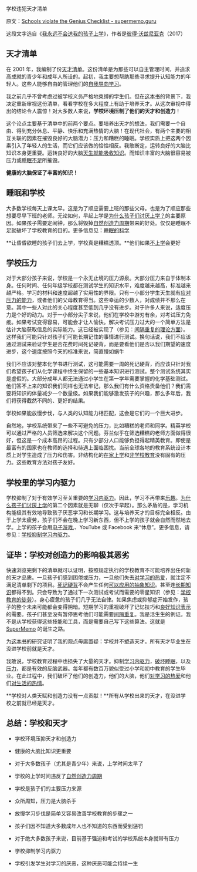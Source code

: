 学校违犯天才清单

原文：[Schools violate the Genius Checklist - supermemo.guru](https://supermemo.guru/wiki/Schools_violate_the_Genius_Checklist)

这段文字选自《[我永远不会送我的孩子上学](https://supermemo.guru/wiki/Problem_of_Schooling)》，作者是[彼得·沃兹尼亚克](https://supermemo.guru/wiki/Piotr_Wozniak)（2017）

## 天才清单

在 2001 年，我编制了份[天才清单](https://supermemo.guru/wiki/Genius_Checklist)。这份清单是为那些可以自主管理时间，并追求高成就的青少年和成年人所设的。起初，我主要想帮助那些寻求提升认知能力的年轻人。这些人能够自由的管理他们的[自我导向学习](https://supermemo.guru/wiki/Self-directed_learning)。

我之前几乎不曾考虑过被学校义务严格地束缚的学生们。但在[这本书](https://supermemo.guru/wiki/Problem_of_schooling)的背景下，我决定重新审视这份清单，看看学校在多大程度上有助于培养天才。从这次审视中得出的结论令人震惊！对大多数人来说，**学校环境压制了他们的天才和创造力**！

这个论点主要基于清单中的前两个要点。要培养出天才的想法，我们需要一个自由、得到充分休息、平静、快乐和充满热情的大脑！在现代社会，有两个主要的相互关联的因素在摧毁良好的大脑潜力：压力和糟糕的睡眠。学校实质上把这两个因素引入了年轻人的生活，而它们应该做的恰恰相反。我敢断定，运转良好的大脑比知识本身更重要。运转良好的大脑[天生就能吸收知识](https://supermemo.guru/wiki/Learn_drive)。而知识丰富的大脑很容易被压力或[睡眠不足](https://supermemo.guru/wiki/Sleep_deprivation)所摧毁。

**健康的大脑保证了丰富的知识！**

## 睡眠和学校

大多数学校每天上课太早。这是为了顺应需要上班的那些父母。也是为了顺应那些想要尽早下班的老师。无论如何，早起上学是[为什么孩子们讨厌上学？](https://supermemo.guru/wiki/Why_kids_hate_school%3F)的主要原因。如果孩子需要定闹钟，那么将毁掉[自然创造力周期](https://supermemo.guru/wiki/Natural_creativity_cycle)带来的好处。仅仅是睡眠不足就破坏了学校教育的目的。更多信息见：[睡眠的科学](https://supermemo.guru/wiki/Science_of_sleep) 

**让昏昏欲睡的孩子们去上学，学校真是糟糕透顶。**他们如果[不上学](https://supermemo.guru/wiki/Unschooling)会更好

## 学校压力

对于大部分孩子来说，学校是一个永无止境的压力源泉。大部分压力来自于体制本身。任何时间、任何年级学校都在测试学生的知识水平，难度越来越高，标准越来越严格。学习的材料和速度超越了实用性的界限。只有一小部分学生天生就有[应对压力的能力](https://supermemo.guru/wiki/Stress_resilience)，或者他们的父母教育得当。这些幸运的少数人，对成绩并不那么在意。其中一些人对此的关心程度甚至低到几乎没有进步。对于许多人来说，适度压力是个好的动力。对于一小部分尖子来说，他们在学校中游刃有余，对考试压力免疫。如果考试变得容易，可能会才让人愉快。解决考试压力过大的一个简单方法是估计大脑获取信息的实际能力。这已经被实现了（参见：[间隔重复的理论方面](http://www.super-memory.com/articles/theory.htm)）。这样我们可能只针对孩子们可能长期记住的事情进行测试。换句话说，我们不应该通过测试来验证学生是否花费时间死记硬背，而是要看他们是否以我们期望的速度进步，这个速度按照今天的标准来说，简直慢如蜗牛

我们不应该对整本化学书进行测试，这可能需要一周的死记硬背，而应该只针对我们希望孩子们从化学课程中终生保留的一些基本知识进行测试。整个测试系统其实是虚假的。大部分成年人都无法通过小学生在第一学年需要掌握的化学基础测试。他们答不上来的知识我们同样也无法牢记，那么我们有什么资格责备他们？我们需要将知识的体量减少一个数量级。如果我们能够激发孩子的兴趣，那么多年后，我们将获得截然不同的、更好的结果。

学校如果能放慢步伐，与人类的认知能力相匹配，这会是它们的一个巨大进步。

自然地，学校系统带来了一些不可避免的压力，比如糟糕的老师和同学。精英学校可以通过严格的人员筛选来解决这个问题。芬兰似乎在筛选糟糕的老师方面做得很好，但这是一个成本高昂的过程。只有少部分人口能够负担得起精英教育。即使是最富有的国家也在教师的选择和待遇上面临困扰。当前全球各地的教育系统设计本质上对学生造成了压力和伤害。非结构化的[在家上学](https://supermemo.guru/wiki/Homeschooling)和[非学校教育](https://supermemo.guru/wiki/Unschooling)没有固有的压力。这些教育方法对孩子友好。

## 学校里的学习内驱力

学校抑制了对于有效学习至关重要的[学习内驱力](https://supermemo.guru/wiki/Learn_drive)。因此，学习不再带来[乐趣](https://supermemo.guru/wiki/Pleasure_of_learning)。[为什么孩子们讨厌上学](https://supermemo.guru/wiki/Why_kids_hate_school%3F)的第二个因素就是无聊（仅次于早起）。那么矛盾的是，学习机构能极其有效地导致孩子厌恶学习和长期学习。这与培养天才的目标完全相反。由于上学太疲劳，孩子们不会在晚上学习新东西，但不上学的孩子就会自然而然地去学。上学的孩子会用[电子游戏](https://supermemo.guru/wiki/Videogames),、YouTube 或 Facebook 来“休息”。更多信息，请参见：[学校抑制学习内驱力](https://supermemo.guru/wiki/Schools_suppress_the_learn_drive)。

## 证毕：学校对创造力的影响极其恶劣

快速浏览完剩下的清单就可以证明，按照规定执行的学校教育不可能培养出任何新的天才品质。一旦孩子们感到困倦或压力，一旦他们失去[对学习的热爱](https://supermemo.guru/wiki/Pleasure_of_learning)，就注定不满足清单剩下的项目。[死记硬背](https://supermemo.guru/wiki/Cramming)不会产生任何[可以应用的抽象知识](https://supermemo.guru/wiki/Coherence)。甚至连[长期知识](https://supermemo.guru/wiki/Stability)都得不到。只会导致为了通过下一次测试或考试而需要的零星知识（参见：[学校教育的徒劳](https://supermemo.guru/wiki/Futility_of_schooling)）。身心疲惫的孩子们几乎无法自律。如果焦虑或抑郁症开始发作，孩子的整个未来可能都会变得阴暗。短期学习的重视破坏了记忆技巧和[良好知识表示](https://supermemo.guru/wiki/20_rules)的需要。孩子们甚至没有暂停思考他们可能需要[间隔重复](https://supermemo.guru/wiki/Spaced_repetition)。我是活生生的例证。我不是从学校获得这些技能和工具，而是需要自己写下这些算法。这就是 [SuperMemo](https://supermemo.guru/wiki/SuperMemo) 的诞生之路。

为[这本书](https://supermemo.guru/wiki/Problem_of_schooling)的研究证明了我的观点毋庸置疑：学校并不塑造天才。所有天才毕业生在没进学校前就是天才。

我敢说，学校教育过程中也损失了大量的天才。抑制[学习内驱力](https://supermemo.guru/wiki/Learn_drive)，[破坏睡眠](https://supermemo.guru/wiki/Sleep_deprivation)，以及[压力](https://supermemo.guru/wiki/Stress_resilience)，都是有效的反脑武器。每年都有数百万貌似受过小学和初中教育的学生毕业。在此过程中，我们破坏了他们的创造力，他们的大脑，他们[对学习的热爱](https://supermemo.guru/wiki/Pleasure_of_learning)和他们[对生活的热情](https://supermemo.guru/wiki/How_school_can_ruin_a_life)。

**学校对人类天赋和创造力没有一点贡献！**所有从学校出来的天才，在没进学校之前就已经是天才。

## 总结：学校和天才

- 学校环境压抑天才和创造力

- 健康的大脑比知识更重要

- 对于大多数孩子（尤其是青少年）来说，上学时间太早了

- 学校的上学时间违反了[自然创造力周期](https://supermemo.guru/wiki/Natural_creativity_cycle)

- 学校是孩子们的主要压力来源

- 众所周知，压力是大脑杀手

- 放慢学习步伐是简单又容易改善学校教育的步骤之一

- 孩子们因不知道大多数成年人也不知道的东西而受到惩罚

- 对于绝大多数孩子来说，目前基于强迫和考试的学校系统本身就带有压力

- 学校抑制学习内驱力

- 学校引发学生对学习的厌恶，这种厌恶可能会持续一生